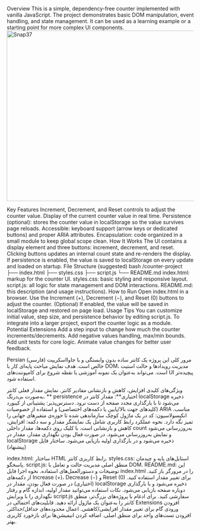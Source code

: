 Overview
This is a simple, dependency-free counter implemented with vanilla JavaScript. The project demonstrates basic DOM manipulation, event handling, and state management. It can be used as a learning example or a starting point for more complex UI components.
<img width="695" height="460" alt="Snap37" src="https://github.com/user-attachments/assets/e38b1406-403c-48df-b68b-f17b955c0962" />


Key Features
Increment, Decrement, and Reset controls to adjust the counter value.
Display of the current counter value in real time.
Persistence (optional): stores the counter value in localStorage so the value survives page reloads.
Accessible: keyboard support (arrow keys or dedicated buttons) and proper ARIA attributes.
Encapsulation: code organized in a small module to keep global scope clean.
How It Works
The UI contains a display element and three buttons: increment, decrement, and reset.
Clicking buttons updates an internal count state and re-renders the display.
If persistence is enabled, the value is saved to localStorage on every update and loaded on startup.
File Structure (suggested)
bash
/counter-project
├── index.html
├── styles.css
├── script.js
└── README.md
index.html: markup for the counter UI.
styles.css: basic styling and responsive layout.
script.js: all logic for state management and DOM interactions.
README.md: this description (and usage instructions).
How to Run
Open index.html in a browser.
Use the Increment (+), Decrement (−), and Reset (0) buttons to adjust the counter.
(Optional) If enabled, the value will be saved in localStorage and restored on page load.
Usage Tips
You can customize initial value, step size, and persistence behavior by editing script.js.
To integrate into a larger project, export the counter logic as a module.
Potential Extensions
Add a step input to change how much the counter increments/decrements.
Add negative values handling, max/min bounds.
Add unit tests for core logic.
Animate value changes for better user feedback.

Persian (فارسی)
مرور کلی
این پروژه یک کانتر ساده بدون وابستگی و با جاوااسکریپت خالص است. هدف نمایش مباحث پایه‌ای کار با DOM، مدیریت رویدادها و حالت استیت است. می‌تواند به‌عنوان یک نمونه آموزشی یا نقطه شروع برای کامپوننت‌های UI پیچیده‌تر استفاده شود.

ویژگی‌های کلیدی
افزایش، کاهش و بازنشانی مقادیر کانتر.
نمایش مقدار فعلی کانتر به‌صورت بی‌درنگ.
** persistence اختیاری**: مقدار کانتر در localStorage ذخیره می‌شود تا با بارگذاری مجدد صفحه از دست نرود. 
دسترس‌پذیر: پشتیبانی از کیبورد (کلیدهای جهت بالا/پایین یا دکمه‌های اختصاصی) و استفاده از خصوصیات ARIA مناسب.
انکپسولاسیون: کد در یک ماژول کوچک سازماندهی شده تا حوزه‌ی متغیرهای جهانی را تمیز نگه دارد.
نحوه عملکرد
رابط کاربری شامل یک نمایشگر مقدار و سه دکمه: افزایش، کاهش و بازنشانی است.
با کلیک روی دکمه‌ها، مقدار داخلی count به‌روزرسانی می‌شود و نمایش به‌روزرسانی می‌شود.
در صورت فعال بودن نگهداری مقدار، مقدار در localStorage ذخیره می‌شود و در بارگذاری اولیه بازیابی می‌شود.
ساختار فایل (پیشنهاد)

index.html: ساختار HTML رابط کاربری کانتر.
styles.css: استایل‌های پایه و چیدمان پاسخگو.
script.js: منطق اصلی مدیریت حالت و تعامل با DOM.
README.md: این توضیحات و دستورالعمل‌های استفاده.
نحوه اجرا
فایل index.html را در مرورگر باز کنید.
از دکمه‌های Increase (+)، Decrease (−) و Reset (0) برای تغییر مقدار استفاده کنید.
(اختیاری) در صورت فعال بودن، مقدار در localStorage ذخیره می‌شود و با بارگذاری دوباره صفحه بازیابی می‌شود.
نکات استفاده
می‌توانید مقدار اولیه، اندازه گام و رفتار نگهداری را با ویرایش script.js سفارشی کنید.
برای ادغام با پروژه‌های بزرگ‌تر، منطق کانتر را به‌عنوان یک ماژول ارائه دهید.
قابلیت‌های احتمالی در Extensions
افزودن ورودی گام برای تغییر مقدار افزایشی/کاهشی.
اعمال محدوده‌های حداقل/حداکثر.
افزودن تست‌های واحد برای منطق اصلی.
اضافه کردن انیمیشن‌ها برای بازخورد کاربری بهتر.
